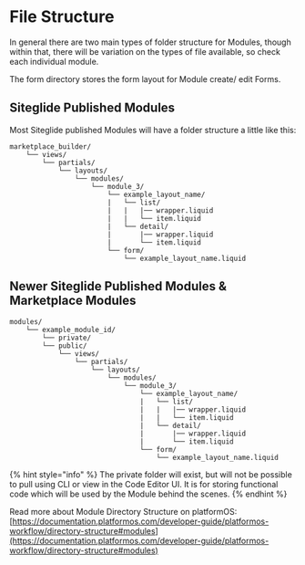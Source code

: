 # File Structure

In general there are two main types of folder structure for Modules, though within that, there will be variation on the types of file available, so check each individual module.

The form directory stores the form layout for Module create/ edit Forms.

## Siteglide Published Modules

Most Siteglide published Modules will have a folder structure a little like this:

```
marketplace_builder/
    └── views/
        └── partials/
            └── layouts/
                └── modules/
                    └── module_3/
                        └── example_layout_name/
                        |   └── list/
                        |   |   |── wrapper.liquid
                        |   |   └── item.liquid
                        |   └── detail/
                        |       |── wrapper.liquid
                        |       └── item.liquid
                        └── form/
                            └── example_layout_name.liquid
```

## Newer Siteglide Published Modules & Marketplace Modules

```
modules/
    └── example_module_id/
        └── private/
        └── public/
            └── views/
                └── partials/
                    └── layouts/
                        └── modules/
                            └── module_3/
                                └── example_layout_name/
                                |   └── list/
                                |   |   |── wrapper.liquid
                                |   |   └── item.liquid
                                |   └── detail/
                                |       |── wrapper.liquid
                                |       └── item.liquid
                                └── form/
                                    └── example_layout_name.liquid
```

{% hint style="info" %}
The private folder will exist, but will not be possible to pull using CLI or view in the Code Editor UI. It is for storing functional code which will be used by the Module behind the scenes.
{% endhint %}

Read more about Module Directory Structure on platformOS: [https://documentation.platformos.com/developer-guide/platformos-workflow/directory-structure#modules](https://documentation.platformos.com/developer-guide/platformos-workflow/directory-structure#modules)

